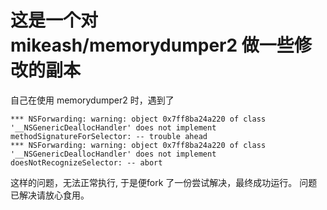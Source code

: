 # 这是一个对 mikeash/memorydumper2 做一些修改的副本
自己在使用 memorydumper2 时，遇到了 
```
*** NSForwarding: warning: object 0x7ff8ba24a220 of class '__NSGenericDeallocHandler' does not implement methodSignatureForSelector: -- trouble ahead
*** NSForwarding: warning: object 0x7ff8ba24a220 of class '__NSGenericDeallocHandler' does not implement doesNotRecognizeSelector: -- abort
```
这样的问题，无法正常执行, 于是便fork 了一份尝试解决，最终成功运行。
问题已解决请放心食用。
